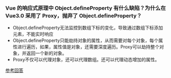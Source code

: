 ### Vue 的响应式原理中 Object.defineProperty 有什么缺陷？为什么在 Vue3.0 采用了 Proxy，抛弃了 Object.defineProperty？

+ Object.defineProperty无法监控到数组下标的变化，导致通过数组下标添加元素，不能实时响应
+ Object.defineProperty只能劫持对象的属性，从而需要对每个对象，每个属性进行遍历，如果，属性值是对象，还需要深度遍历。Proxy可以劫持整个对象，并返回一个新的对象。
+ Proxy不仅可以代理对象，还可以代理数组。还可以代理动态增加的属性。

[参考回答](https://github.com/Advanced-Frontend/Daily-Interview-Question/issues/90)

